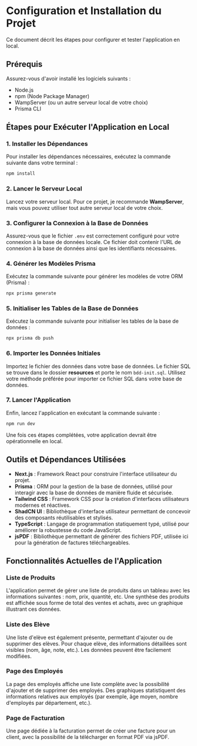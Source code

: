 
# Configuration et Installation du Projet

Ce document décrit les étapes pour configurer et tester l'application en local.

## Prérequis

Assurez-vous d'avoir installé les logiciels suivants :

- Node.js
- npm (Node Package Manager)
- WampServer (ou un autre serveur local de votre choix)
- Prisma CLI

## Étapes pour Exécuter l'Application en Local

### 1. Installer les Dépendances
Pour installer les dépendances nécessaires, exécutez la commande suivante dans votre terminal :
```bash
npm install
```

### 2. Lancer le Serveur Local
Lancez votre serveur local. Pour ce projet, je recommande **WampServer**, mais vous pouvez utiliser tout autre serveur local de votre choix.

### 3. Configurer la Connexion à la Base de Données
Assurez-vous que le fichier `.env` est correctement configuré pour votre connexion à la base de données locale. Ce fichier doit contenir l'URL de connexion à la base de données ainsi que les identifiants nécessaires.

### 4. Générer les Modèles Prisma
Exécutez la commande suivante pour générer les modèles de votre ORM (Prisma) :
```bash
npx prisma generate
```

### 5. Initialiser les Tables de la Base de Données
Exécutez la commande suivante pour initialiser les tables de la base de données :
```bash
npx prisma db push
```

### 6. Importer les Données Initiales
Importez le fichier des données dans votre base de données. Le fichier SQL se trouve dans le dossier **resources** et porte le nom `bdd-init.sql`. Utilisez votre méthode préférée pour importer ce fichier SQL dans votre base de données.

### 7. Lancer l'Application
Enfin, lancez l'application en exécutant la commande suivante :
```bash
npm run dev
```

Une fois ces étapes complétées, votre application devrait être opérationnelle en local.

## Outils et Dépendances Utilisées

- **Next.js** : Framework React pour construire l'interface utilisateur du projet.
- **Prisma** : ORM pour la gestion de la base de données, utilisé pour interagir avec la base de données de manière fluide et sécurisée.
- **Tailwind CSS** : Framework CSS pour la création d'interfaces utilisateurs modernes et réactives.
- **ShadCN UI** : Bibliothèque d'interface utilisateur permettant de concevoir des composants réutilisables et stylisés.
- **TypeScript** : Langage de programmation statiquement typé, utilisé pour améliorer la robustesse du code JavaScript.
- **jsPDF** : Bibliothèque permettant de générer des fichiers PDF, utilisée ici pour la génération de factures téléchargeables.

## Fonctionnalités Actuelles de l'Application

### Liste de Produits
L'application permet de gérer une liste de produits dans un tableau avec les informations suivantes : nom, prix, quantité, etc. Une synthèse des produits est affichée sous forme de total des ventes et achats, avec un graphique illustrant ces données.

### Liste des Elève
Une liste d'elève est également présente, permettant d'ajouter ou de supprimer des elèves. Pour chaque elève, des informations détaillées sont visibles (nom, âge, note, etc.). Les données peuvent être facilement modifiées.

### Page des Employés
La page des employés affiche une liste complète avec la possibilité d'ajouter et de supprimer des employés. Des graphiques statistiquent des informations relatives aux employés (par exemple, âge moyen, nombre d'employés par département, etc.).

### Page de Facturation
Une page dédiée à la facturation permet de créer une facture pour un client, avec la possibilité de la télécharger en format PDF via jsPDF.
